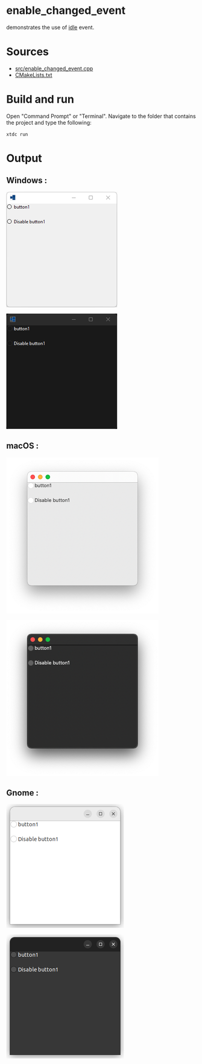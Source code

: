 # enable_changed_event

demonstrates the use of [idle](https://gammasoft71.github.io/xtd/reference_guides/latest/group__events.html#ga936f2c887b42e06ecb7e81d4d1bc33ba) event.

# Sources

* [src/enable_changed_event.cpp](src/enable_changed_event.cpp)
* [CMakeLists.txt](CMakeLists.txt)

# Build and run

Open "Command Prompt" or "Terminal". Navigate to the folder that contains the project and type the following:

```shell
xtdc run
```

# Output

## Windows :

![Screenshot](../../../../docs/pictures/examples/enable_changed_event_w.png)

![Screenshot](../../../../docs/pictures/examples/enable_changed_event_wd.png)

## macOS :

![Screenshot](../../../../docs/pictures/examples/enable_changed_event_m.png)

![Screenshot](../../../../docs/pictures/examples/enable_changed_event_md.png)

## Gnome :

![Screenshot](../../../../docs/pictures/examples/enable_changed_event_g.png)

![Screenshot](../../../../docs/pictures/examples/enable_changed_event_gd.png)
